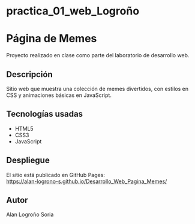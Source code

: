 ﻿# practica_01_web_Logroño

# Página de Memes

Proyecto realizado en clase como parte del laboratorio de desarrollo web.

## Descripción
Sitio web que muestra una colección de memes divertidos, con estilos en CSS y animaciones básicas en JavaScript.

## Tecnologías usadas
- HTML5
- CSS3
- JavaScript

## Despliegue
El sitio está publicado en GitHub Pages:  
https://alan-logrono-s.github.io/Desarrollo_Web_Pagina_Memes/

## Autor
Alan Logroño Soria


